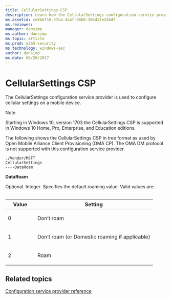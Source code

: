 ```yaml
---
title: CellularSettings CSP
description: Learn how the CellularSettings configuration service provider is used to configure cellular settings on a mobile device.
ms.assetid: ce8b6f16-37ca-4aaf-98b0-306d12e326df
ms.reviewer: 
manager: dansimp
ms.author: dansimp
ms.topic: article
ms.prod: m365-security
ms.technology: windows-sec
author: dansimp
ms.date: 06/26/2017
---
```


# CellularSettings CSP

The CellularSettings configuration service provider is used to configure cellular settings on a mobile device.

> [!Note]
> Starting in Windows 10, version 1703 the CellularSettings CSP is supported in Windows 10 Home, Pro, Enterprise, and Education editions.

The following shows the CellularSettings CSP in tree format as used by Open Mobile Alliance Client Provisioning (OMA CP). The OMA DM protocol is not supported with this configuration service provider.

```console
./Vendor/MSFT
CellularSettings
----DataRoam
```

<a href="" id="dataroam"></a>**DataRoam**  
<p> Optional. Integer. Specifies the default roaming value. Valid values are:</p>

<table><table>
<colgroup>
<col width="20%" />
<col width="80%" />
</colgroup>
<thead>
<tr class="header">
<th>Value</th>
<th>Setting</th>
</tr>
</thead>
<tbody>
<tr class="odd">
<td><p>0</p></td>
<td><p>Don’t roam</p></td>
</tr>
<tr class="even">
<td><p>1</p></td>
<td><p>Don’t roam (or Domestic roaming if applicable)</p></td>
</tr>
<tr class="odd">
<td><p>2</p></td>
<td><p>Roam</p></td>
</tr>
</tbody>
</table>

 ## Related topics

[Configuration service provider reference](configuration-service-provider-reference.md)
